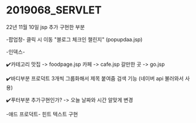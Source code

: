 # 2019068_SERVLET

22년 11월 10일 
jsp 추가 구현한 부분 

-팝업창-
클릭 시 이동 "블로그 체크인 챌린지" (popupdaa.jsp)

-인덱스-

✔️카테고리
맛집 -> foodpage.jsp
카페 -> cafe.jsp
갈만한 곳 -> go.jsp


✔️바디부분
프로덕트 3개씩 그룹화해서 제목 붙여줌
검색 기능 (네이버 api 불러와서 사용)


✔️푸터부분
추가구현인가? -> 오늘 날짜와 시간 알맞게 변경


-애드 프로덕트- 
힌트 텍스트 구현
